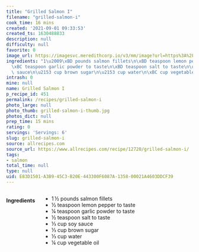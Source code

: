 ```yaml
---
title: "Grilled Salmon I"
filename: "grilled-salmon-i"
cook_time: 16 mins
created: '2021-09-01 09:33:53'
created_ts: 1630488833
description: null
difficulty: null
favorite: 0
image_url: https://imagesvc.meredithcorp.io/v3/mm/image?url=https%3A%2F%2Fimages.media-allrecipes.com%2Fuserphotos%2F800839.jpg&w=568&h=380&c=sc&poi=face&q=85
ingredients: "1\u2009\xBD pounds salmon fillets\n\xBD teaspoon lemon pepper to taste\n\
  \xBC teaspoon garlic powder to taste\n\xBD teaspoon salt to taste\n\u2153 cup soy\
  \ sauce\n\u2153 cup brown sugar\n\u2153 cup water\n\xBC cup vegetable oil"
intrash: 0
mine: null
name: Grilled Salmon I
p_recipe_id: 451
permalink: /recipes/grilled-salmon-i
photo_large: null
photo_thumb: grilled-salmon-i-thumb.jpg
photos_dict: null
prep_time: 15 mins
rating: 0
servings: 'Servings: 6'
slug: grilled-salmon-i
source: allrecipes.com
source_url: https://www.allrecipes.com/recipe/12720/grilled-salmon-i/
tags:
- salmon
total_time: null
type: null
uid: E83D1501-A3B9-45C3-B20E-443300F6087A-1358-00021A4603DDCF39
---
```

<div class="columns large-7 small-12" id="writeup">	</div><!-- #writeup -->
</div><!-- #row-one -->
<div class="row" id="row-two">	<div class="columns large-4 small-12" id="ingredients"><h4>Ingredients</h4><div class="box box-ingredients content"><ul>
<li>1 ½ pounds salmon fillets</li>
<li>½ teaspoon lemon pepper to taste</li>
<li>¼ teaspoon garlic powder to taste</li>
<li>½ teaspoon salt to taste</li>
<li>⅓ cup soy sauce</li>
<li>⅓ cup brown sugar</li>
<li>⅓ cup water</li>
<li>¼ cup vegetable oil</li>
</ul>
</div>	</div>	<div class="columns large-6 small-12" id="directions">	</div>